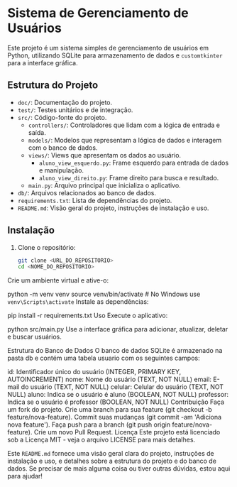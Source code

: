 # Sistema de Gerenciamento de Usuários

Este projeto é um sistema simples de gerenciamento de usuários em Python, utilizando SQLite para armazenamento de dados e `customtkinter` para a interface gráfica.

## Estrutura do Projeto

- `doc/`: Documentação do projeto.
- `test/`: Testes unitários e de integração.
- `src/`: Código-fonte do projeto.
  - `controllers/`: Controladores que lidam com a lógica de entrada e saída.
  - `models/`: Modelos que representam a lógica de dados e interagem com o banco de dados.
  - `views/`: Views que apresentam os dados ao usuário.
    - `aluno_view_esquerdo.py`: Frame esquerdo para entrada de dados e manipulação.
    - `aluno_view_direito.py`: Frame direito para busca e resultado.
  - `main.py`: Arquivo principal que inicializa o aplicativo.
- `db/`: Arquivos relacionados ao banco de dados.
- `requirements.txt`: Lista de dependências do projeto.
- `README.md`: Visão geral do projeto, instruções de instalação e uso.

## Instalação

1. Clone o repositório:
   ```bash
   git clone <URL_DO_REPOSITORIO>
   cd <NOME_DO_REPOSITORIO>
Crie um ambiente virtual e ative-o:

python -m venv venv
source venv/bin/activate  # No Windows use `venv\Scripts\activate`
Instale as dependências:

pip install -r requirements.txt
Uso
Execute o aplicativo:

python src/main.py
Use a interface gráfica para adicionar, atualizar, deletar e buscar usuários.

Estrutura do Banco de Dados
O banco de dados SQLite é armazenado na pasta db e contém uma tabela usuario com os seguintes campos:

id: Identificador único do usuário (INTEGER, PRIMARY KEY, AUTOINCREMENT)
nome: Nome do usuário (TEXT, NOT NULL)
email: E-mail do usuário (TEXT, NOT NULL)
celular: Celular do usuário (TEXT, NOT NULL)
aluno: Indica se o usuário é aluno (BOOLEAN, NOT NULL)
professor: Indica se o usuário é professor (BOOLEAN, NOT NULL)
Contribuição
Faça um fork do projeto.
Crie uma branch para sua feature (git checkout -b feature/nova-feature).
Commit suas mudanças (git commit -am 'Adiciona nova feature').
Faça push para a branch (git push origin feature/nova-feature).
Crie um novo Pull Request.
Licença
Este projeto está licenciado sob a Licença MIT - veja o arquivo LICENSE para mais detalhes.


Este `README.md` fornece uma visão geral clara do projeto, instruções de instalação e uso, e detalhes sobre a estrutura do projeto e do banco de dados. Se precisar de mais alguma coisa ou tiver outras dúvidas, estou aqui para ajudar!